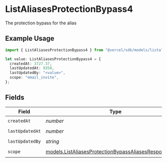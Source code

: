 # ListAliasesProtectionBypass4

The protection bypass for the alias

## Example Usage

```typescript
import { ListAliasesProtectionBypass4 } from "@vercel/sdk/models/listaliasesop.js";

let value: ListAliasesProtectionBypass4 = {
  createdAt: 3727.37,
  lastUpdatedAt: 9358,
  lastUpdatedBy: "<value>",
  scope: "email_invite",
};
```

## Fields

| Field                                                                                                                  | Type                                                                                                                   | Required                                                                                                               | Description                                                                                                            |
| ---------------------------------------------------------------------------------------------------------------------- | ---------------------------------------------------------------------------------------------------------------------- | ---------------------------------------------------------------------------------------------------------------------- | ---------------------------------------------------------------------------------------------------------------------- |
| `createdAt`                                                                                                            | *number*                                                                                                               | :heavy_check_mark:                                                                                                     | N/A                                                                                                                    |
| `lastUpdatedAt`                                                                                                        | *number*                                                                                                               | :heavy_check_mark:                                                                                                     | N/A                                                                                                                    |
| `lastUpdatedBy`                                                                                                        | *string*                                                                                                               | :heavy_check_mark:                                                                                                     | N/A                                                                                                                    |
| `scope`                                                                                                                | [models.ListAliasesProtectionBypassAliasesResponseScope](../models/listaliasesprotectionbypassaliasesresponsescope.md) | :heavy_check_mark:                                                                                                     | N/A                                                                                                                    |